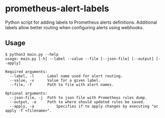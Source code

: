 # prometheus-alert-labels
Python script for adding labels to Prometheus alerts definitions. Additional labels allow better routing when configuring alerts using webhooks.

## Usage
```
$ python3 main.py --help
usage: main.py [-h] --label --value --file [--json-file] [--output] [--apply]

Required arguments:
  --label, -l      Label name used for alert routing.
  --value, -v      Value for a given label.
  --file, -f       Path to file with alert names.

Optional arguments:
  --json-file, -j  Path to json file with Prometheus rules dump.
  --output, -o     Path to where should updated rules be saved.
  --apply, -a          Specifies if to apply changes by executing "oc apply -f <filename>".
```
